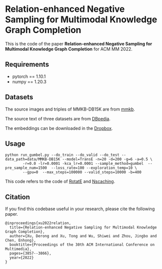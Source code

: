 # Relation-enhanced Negative Sampling for Multimodal Knowledge Graph Completion

This is the code of the paper **Relation-enhanced Negative Sampling for Multimodal Knowledge Graph Completion** for ACM MM 2022.

## Requirements

- pytorch == 1.10.1
- numpy == 1.20.3



## Datasets

The source images and triples of MMKB-DB15K are from [mmkb](https://github.com/mniepert/mmkb). 

The source text of three datasets are from [DBpedia](https://www.dbpedia.org/).

The embeddings can be downloaded in the [Dropbox](https://www.dropbox.com/s/e2rn5pseylhohmm/MMRNS-Datasets.zip?dl=0).

## Usage

```
python run_gumbel.py --do_train --do_valid --do_test --data_path=data/MMKB-DB15K --model=TransE -n=20 -d=200 -g=6 -a=0.5 \
        -r=0.0 -lr=0.0001 -kca_lr=0.0001 --sample_method=gumbel  --pre_sample_num=1500  --loss_rate=100 --exploration_temp=10 \
        --gpu=0  --max_steps=100000 --valid_steps=10000 -b=400
```


This code refers to the code of [RotatE](https://github.com/DeepGraphLearning/KnowledgeGraphEmbedding) and [Nscaching](https://github.com/yzhangee/NSCaching). 



## Citation
If you find this codebase useful in your research, please cite the following paper.

```
@inproceedings{xu2022relation,
  title={Relation-enhanced Negative Sampling for Multimodal Knowledge Graph Completion},
  author={Xu, Derong and Xu, Tong and Wu, Shiwei and Zhou, Jingbo and Chen, Enhong},
  booktitle={Proceedings of the 30th ACM International Conference on Multimedia},
  pages={3857--3866},
  year={2022}
}
```